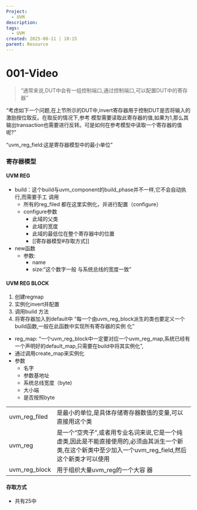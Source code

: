 ```yaml
---
Project:
  - UVM
description:
tags:
  - UVM
created: 2025-08-11 | 10:15
parent: Resource
---
```

# 001-Video

> “通常来说,DUT中会有一组控制端口,通过控制端口,可以配置DUT中的寄存器”

“考虑如下一个问题,在上节所示的DUT中,invert寄存器用于控制DUT是否将输入的激励按位取反。在取反的情况下,参考 模型需要读取此寄存器的值,如果为1,那么其输出transaction也需要进行反转。可是如何在参考模型中读取一个寄存器的值呢?”

“uvm_reg_field:这是寄存器模型中的最小单位”

### 寄存器模型
#### UVM REG
- build：这个build与uvm_component的build_phase并不一样,它不会自动执行,而需要手工 调用
	- 所有的reg_filed 都在这里实例化，并进行配置（configure）
	- configure参数
		- 此域的父类
		- 此域的宽度
		- 此域的最低位在整个寄存器中的位置
		- [[寄存器模型#存取方式]]
- new函数
	- 参数:
		- name 
		- size:“这个数字一般 与系统总线的宽度一致”

#### UVM REG BLOCK
1. 创建regmap
2. 实例化invert并配置
3. 调用build 方法
4. 将寄存器加入到default中
“每一个由uvm_reg_block派生的类也要定义一个build函数,一般在此函数中实现所有寄存器的实例 化”
- reg_map: “一个uvm_reg_block中一定要对应一个uvm_reg_map,系统已经有一个声明好的default_map,只需要在build中将其实例化”, 
- 通过调用create_map来实例化
- 参数
	- 名字
	- 参数基地址
	- 系统总线宽度（byte)
	- 大小端
	- 是否按照byte


|               |                                                                                          |
| ------------- | ---------------------------------------------------------------------------------------- |
| uvm_reg_filed | 是最小的单位,是具体存储寄存器数值的变量,可以直接用这个类                                                            |
| uvm_reg       | 是一个“空壳子”,或者用专业名词来说,它是一个纯虚类,因此是不能直接使用的,必须由其派生一个新  类,在这个新类中至少加入一个uvm_reg_field,然后这个新类才可以使用 |
| uvm_reg_block | 用于组织大量uvm_reg的一个大容 器                                                                     |

#### 存取方式
- 共有25中
